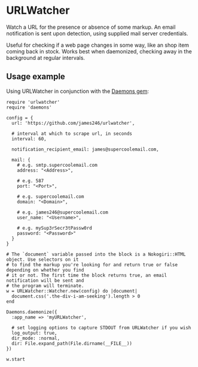 URLWatcher
==========

Watch a URL for the presence or absence of some markup. An email notification is sent upon detection, using supplied mail server credentials.

Useful for checking if a web page changes in some way, like an shop item coming back in stock. Works best when daemonized, checking away in the background at regular intervals.

Usage example
-------------

Using URLWatcher in conjunction with the [Daemons gem](https://github.com/thuehlinger/daemons):

```
require 'urlwatcher'
require 'daemons'

config = {
  url: 'https://github.com/james246/urlwatcher',

  # interval at which to scrape url, in seconds
  interval: 60, 
  
  notification_recipient_email: james@supercoolemail.com,
  
  mail: {
    # e.g. smtp.supercoolemail.com
    address: "<Address>", 

    # e.g. 587
    port: "<Port>", 

    # e.g. supercoolemail.com
    domain: "<Domain>", 

    # e.g. james246@supercoolemail.com
    user_name: "<Username>", 

    # e.g. mySup3rSecr3tPassw0rd
    password: "<Password>" 
  }
}

# The `document` variable passed into the block is a Nokogiri::HTML object. Use selectors on it
# to find the markup you're looking for and return true or false depending on whether you find
# it or not. The first time the block returns true, an email notification will be sent and
# the program will terminate.
w = URLWatcher::Watcher.new(config) do |document|
  document.css('.the-div-i-am-seeking').length > 0
end

Daemons.daemonize({
  :app_name => 'myURLWatcher',

  # set logging options to capture STDOUT from URLWatcher if you wish
  log_output: true, 
  dir_mode: :normal,
  dir: File.expand_path(File.dirname(__FILE__))
})

w.start
```

